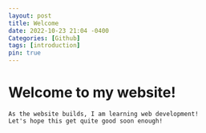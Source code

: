 ```yaml
---
layout: post
title: Welcome
date: 2022-10-23 21:04 -0400
Categories: [Github]
tags: [introduction]
pin: true
---
```


# Welcome to my website!
```paragraph
As the website builds, I am learning web development!
Let's hope this get quite good soon enough!
```
